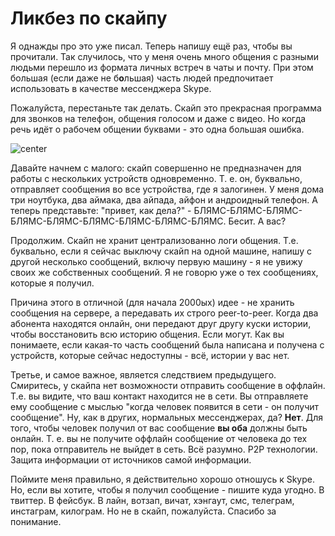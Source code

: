 # Ликбез по скайпу

Я однажды про это уже писал. Теперь напишу ещё раз, чтобы вы прочитали. Так случилось, что у меня очень много общения с разными людьми перешло из формата личных встреч в чаты и почту. При этом большая (если даже не б**о**льшая) часть людей предпочитает использовать в качестве мессенджера Skype.

Пожалуйста, перестаньте так делать. Скайп это прекрасная программа для звонков на телефон, общения голосом и даже с видео. Но когда речь идёт о рабочем общении буквами - это одна большая ошибка.

![center](/images/2014-01-28-skype/vTyBq7P.jpg)

Давайте начнем с малого: скайп совершенно не предназначен для работы с нескольких устройств одновременно. Т. е. он, буквально, отправляет сообщения во все устройства, где я залогинен. У меня дома три ноутбука, два аймака, два айпада, айфон и андроидный телефон. А теперь представьте: "привет, как дела?" - БЛЯМС-БЛЯМС-БЛЯМС-БЛЯМС-БЛЯМС-БЛЯМС-БЛЯМС-БЛЯМС-БЛЯМС. Бесит. А вас?

Продолжим. Скайп не хранит централизованно логи общения. Т.е. буквально, если я сейчас выключу скайп на одной машине, напишу с другой несколько сообщений, включу первую машину - я не увижу своих же собственных сообщений. Я не говорю уже о тех сообщениях, которые я получил.

Причина этого в отличной (для начала 2000ых) идее - не хранить сообщения на сервере, а передавать их строго peer-to-peer. Когда два абонента находятся онлайн, они передают друг другу куски истории, чтобы восстановить всю историю общения. Если могут. Как вы понимаете, если какая-то часть сообщений была написана и получена с устройств, которые сейчас недоступны - всё, истории у вас нет.

Третье, и самое важное, является следствием предыдущего. Смиритесь, у скайпа нет возможности отправить сообщение в оффлайн. Т.е. вы видите, что ваш контакт находится не в сети. Вы отправляете ему сообщение с мыслью "когда человек появится в сети - он получит сообщение". Ну, как в других, нормальных мессенджерах, да? **Нет**. Для того, чтобы человек получил от вас сообщение **вы оба** должны быть онлайн. Т. е. вы не получите оффлайн сообщение от человека до тех пор, пока отправитель не выйдет в сеть. Всё разумно. P2P технологии. Защита информации от источников самой информации.

Поймите меня правильно, я действительно хорошо отношусь к Skype. Но, если вы хотите, чтобы я получил сообщение - пишите куда угодно. В твиттер. В фейсбук. В лайн, вотзап, вичат, хэнгаут, смс, телеграм, инстаграм, килограм. Но не в скайп, пожалуйста. Спасибо за понимание.